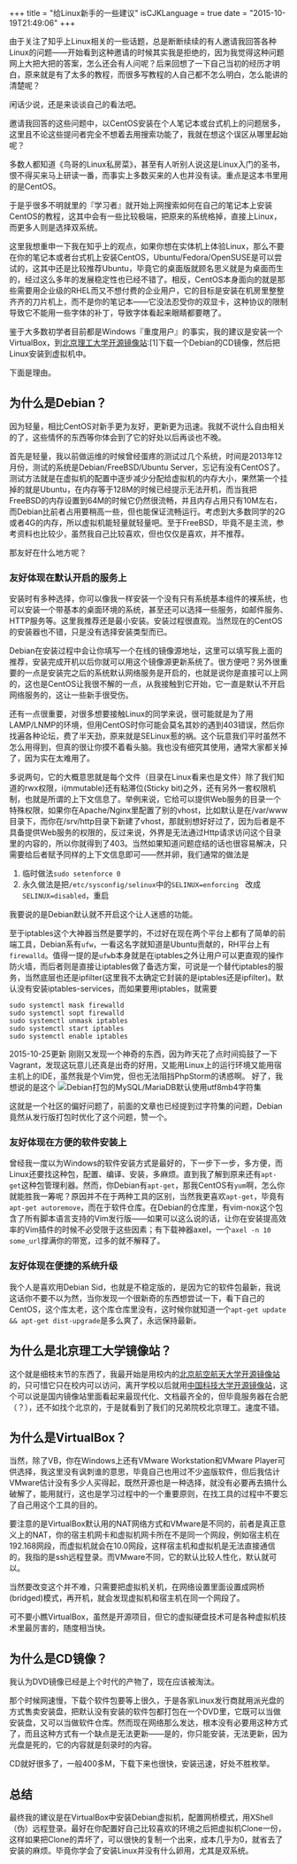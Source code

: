+++
title  = "给Linux新手的一些建议"
isCJKLanguage = true
date = "2015-10-19T21:49:06"
+++

由于关注了知乎上Linux相关的一些话题，总是断断续续的有人邀请我回答各种Linux的问题——开始看到这种邀请的时候其实我是拒绝的，因为我觉得这种问题网上大把大把的答案，怎么还会有人问呢？后来回想了一下自己当初的经历才明白，原来就是有了太多的教程，而很多写教程的人自己都不怎么明白，怎么能讲的清楚呢？

闲话少说，还是来谈谈自己的看法吧。

邀请我回答的这些问题中，以CentOS安装在个人笔记本或台式机上的问题居多，这里且不论这些提问者完全不想着去用搜索功能了，我就在想这个误区从哪里起始呢？

多数人都知道《鸟哥的Linux私房菜》，甚至有人听别人说这是Linux入门的圣书，恨不得买来马上研读一番，而事实上多数买来的人也并没有读。重点是这本书里用的是CentOS。

于是乎很多不明就里的『学习者』就开始上网搜索如何在自己的笔记本上安装CentOS的教程，这其中会有一些比较极端，把原来的系统格掉，直接上Linux，而更多人则是选择双系统。

这里我想重申一下我在知乎上的观点，如果你想在实体机上体验Linux，那么不要在你的笔记本或者台式机上安装CentOS，Ubuntu/Fedora/OpenSUSE是可以尝试的，这其中还是比较推荐Ubuntu，毕竟它的桌面版就顾名思义就是为桌面而生的，经过这么多年的发展稳定性也已经不错了。相反，CentOS本身面向的就是那些需要用企业级的RHEL而又不想付费的企业用户，它的目标是安装在机房里整整齐齐的刀片机上，而不是你的笔记本——它没法忍受你的双显卡，这种协议的限制导致它不能用一些字体的补丁，导致字体看起来眼睛都要瞎了。

鉴于大多数初学者目前都是Windows『重度用户』的事实，我的建议是安装一个VirtualBox，到[北京理工大学开源镜像站](http://mirror.bit.edu.cn):[1]下载一个Debian的CD镜像，然后把Linux安装到虚拟机中。

下面是理由。

## 为什么是Debian？

因为轻量，相比CentOS对新手更为友好，更新更为迅速。我就不说什么自由相关的了，这些情怀的东西等你体会到了它的好处以后再谈也不晚。

首先是轻量，我以前做运维的时候曾经蛋疼的测试过几个系统，时间是2013年12月份，测试的系统是Debian/FreeBSD/Ubuntu Server，忘记有没有CentOS了。测试方法就是在虚拟机的配置中逐步减少分配给虚拟机的内存大小，果然第一个挂掉的就是Ubuntu，在内存等于128M的时候已经提示无法开机，而当我把FreeBSD的内存设置到64M的时候它仍然很流畅，并且内存占用只有10M左右，而Debian比前者占用要稍高一些，但也能保证流畅运行。考虑到大多数同学的2G或者4G的内存，所以虚拟机能轻量就轻量吧。至于FreeBSD，毕竟不是主流，参考资料也比较少，虽然我自己比较喜欢，但也仅仅是喜欢，并不推荐。
    
那友好在什么地方呢？   
     
### 友好体现在默认开启的服务上
    
安装时有多种选择，你可以像我一样安装一个没有只有系统基本组件的裸系统，也可以安装一个带基本的桌面环境的系统，甚至还可以选择一些服务，如邮件服务、HTTP服务等。这里我推荐还是最小安装。安装过程很直观。当然现在的CentOS的安装器也不错，只是没有选择安装类型而已。

Debian在安装过程中会让你填写一个在线的镜像源地址，这里可以填写我上面的推荐，安装完成开机以后你就可以用这个镜像源更新系统了。很方便吧？另外很重要的一点是安装完之后的系统默认网络服务是开启的，也就是说你是直接可以上网的，这也是CentOS让我很不解的一点，从我接触到它开始，它一直是默认不开启网络服务的，这让一些新手很受伤。

还有一点很重要，对很多想要接触Linux的同学来说，很可能就是为了用LAMP/LNMP的环境，但用CentOS时你可能会莫名其妙的遇到403错误，然后你找遍各种论坛，费了半天劲，原来就是SELinux惹的祸。这个玩意我们平时虽然不怎么用得到，但真的很让你摸不着看头脑。我也没有细究其使用，通常大家都关掉了，因为实在太难用了。

多说两句，它的大概意思就是每个文件（目录在Linux看来也是文件）除了我们知道的rwx权限，i(mmutable)还有粘滞位(Sticky bit)之外，还有另外一套权限机制，也就是所谓的上下文信息了。举例来说，它给可以提供Web服务的目录一个特殊权限，如果你在Apache/Nginx里配置了别的vhost，比如默认是在/var/www目录下，而你在/srv/http目录下新建了vhost，那就别想好好过了，因为后者是不具备提供Web服务的权限的，反过来说，外界是无法通过Http请求访问这个目录里的内容的，所以你就得到了403。当然如果知道问题症结的话也很容易解决，只需要给后者赋予同样的上下文信息即可——然并卵，我们通常的做法是
1. 临时做法`sudo setenforce 0`
2. 永久做法是把`/etc/sysconfig/selinux`中的`SELINUX=enforcing　`改成`SELINUX=disabled`，重启

我要说的是Debian默认就不开启这个让人迷惑的功能。

至于iptables这个大神器当然是要学的，不过好在现在两个平台上都有了简单的前端工具，Debian系有`ufw`，一看这名字就知道是Ubuntu贡献的，RH平台上有`firewalld`。值得一提的是`ufw`b本身就是在iptables之外让用户可以更直观的操作防火墙，而后者则是直接让iptables做了备选方案，可说是一个替代iptables的服务，当然底层也还是ipfilter(这里我不太确定它封装的是iptables还是ipfilter)。默认没有安装iptables-services，而如果要用iptables，就需要
```
sudo systemctl mask firewalld
sudo systemctl sopt firewalld
sudo systemctl unmask iptables
sudo systemctl start iptables
sudo systemctl enable iptables
```

2015-10-25更新
刚刚又发现一个神奇的东西，因为昨天花了点时间捣鼓了一下Vagrant，发现这玩意儿还真是出奇的好用，又能用Linux上的运行环境又能用宿主机上的IDE，虽然我是个Vim党，但也无法阻挡PhpStorm的诱惑啊。
好了，我想说的是这个
![Debian打包的MySQL/MariaDB默认使用utf8mb4字符集](http://7xn2pe.com1.z0.glb.clouddn.com/b_屏幕快照%202015-10-25%20下午3.45.13.png)

这就是一个社区的偏好问题了，前面的文章也已经提到过字符集的问题，Debian竟然从发行版打包时优化了这个问题，赞一个。
    
### 友好体现在方便的软件安装上
    
曾经我一度以为Windows的软件安装方式是最好的，下一步下一步，多方便，而Linux还要找这种包，配置、编译、安装，多麻烦。直到我了解到原来还有`apt-get`这种包管理利器。然而，你Debian有`apt-get`，那我CentOS有`yum`啊，怎么你就能胜我一筹呢？原因并不在于两种工具的区别，当然我更喜欢`apt-get`，毕竟有`apt-get autoremove`，而在于软件仓库。在Debian的仓库里，有vim-nox这个包含了所有脚本语言支持的Vim发行版——如果可以这么说的话，让你在安装提高效率的Vim插件的时候不必受限于这些因素；有下载神器axel，一个`axel -n 10 some_url`撑满你的带宽，过多的就不解释了。
    
### 友好体现在便捷的系统升级

我个人是喜欢用Debian Sid，也就是不稳定版的，是因为它的软件包最新，我说这话你不要不以为然，当你发现一个很新奇的东西想尝试一下，看下自己的CentOS，这个库太老，这个库仓库里没有，这时候你就知道一个`apt-get update && apt-get dist-upgrade`是多么爽了，永远保持最新。
    
## 为什么是北京理工大学镜像站？

这个就是细枝末节的东西了，我最开始是用校内的[北京航空航天大学开源镜像站](http://mirror.buaa.edu.cn)的，只可惜它只在校内可以访问，离开学校以后就用[中国科技大学开源镜像站](http://mirrors.ustc.edu.cn)，这个可以说是国内镜像站里面看起来最现代化、文档最齐全的，但毕竟服务器在合肥（？），还不如找个北京的，于是就看到了我们的兄弟院校北京理工。速度不错。

## 为什么是VirtualBox？

当然，除了VB，你在Windows上还有VMware Workstation和VMware Player可供选择，我这里没有讽刺谁的意思，毕竟自己也用过不少盗版软件，但后我估计VMware估计没有多少人买得起，既然开源也是一种选择，就没有必要再去搞什么破解了，能用就行，这也是学习过程中的一个重要原则，在找工具的过程中不要忘了自己用这个工具的目的。

要注意的是VirtualBox默认用的NAT网络方式和VMware是不同的，前者是真正意义上的NAT，你的宿主机网卡和虚拟机网卡所在不是同一个网段，例如宿主机在192.168网段，而虚拟机就会在10.0网段，这样宿主机和虚拟机是无法直接通信的，我指的是ssh远程登录。而VMware不同，它的默认比较人性化，默认就可以。

当然要改变这个并不难，只需要把虚拟机关机，在网络设置里面设置成网桥(bridged)模式，再开机，就会发现虚拟机和宿主机在同一个网段了。

可不要小瞧VirtualBox，虽然是开源项目，但它的虚拟硬盘技术可是各种虚拟机技术里最厉害的，随度相当快。

## 为什么是CD镜像？
我认为DVD镜像已经是上个时代的产物了，现在应该被淘汰。

那个时候网速慢，下载个软件包要等上很久，于是各家Linux发行商就用派光盘的方式售卖安装盘，把默认没有安装的软件包都打包在一个DVD里，它既可以当做安装盘，又可以当做软件仓库。然而现在网络那么发达，根本没有必要用这种方式了，而且这种方式有一个缺点是无法更新——是的，你只能安装，无法更新，因为光盘是死的，它的内容就是刻录时的内容。

CD就好很多了，一般400多M，下载下来也很快，安装迅速，好处不胜枚举。

## 总结
最终我的建议是在VirtualBox中安装Debian虚拟机，配置网桥模式，用XShell（伪）远程登录。最好在你配置好自己比较喜欢的环境之后把虚拟机Clone一份，这样如果把Clone的弄坏了，可以很快的复制一个出来，成本几乎为0，就省去了安装的麻烦。毕竟你学会了安装Linux并没有什么卵用，尤其是双系统。

